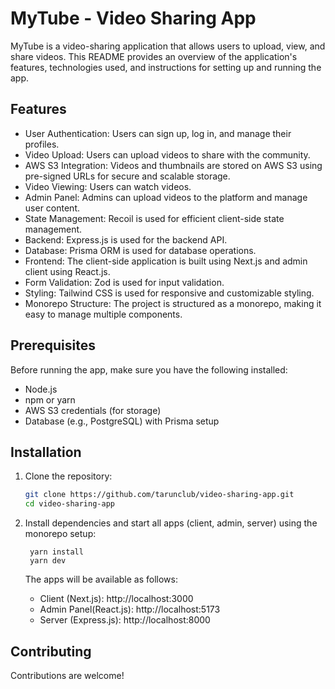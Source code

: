 # MyTube - Video Sharing App

MyTube is a video-sharing application that allows users to upload, view, and share videos. This README provides an overview of the application's features, technologies used, and instructions for setting up and running the app.

## Features

- User Authentication: Users can sign up, log in, and manage their profiles.
- Video Upload: Users can upload videos to share with the community.
- AWS S3 Integration: Videos and thumbnails are stored on AWS S3 using pre-signed URLs for secure and scalable storage.
- Video Viewing: Users can watch videos.
- Admin Panel: Admins can upload videos to the platform and manage user content.
- State Management: Recoil is used for efficient client-side state management.
- Backend: Express.js is used for the backend API.
- Database: Prisma ORM is used for database operations.
- Frontend: The client-side application is built using Next.js and admin client using React.js.
- Form Validation: Zod is used for input validation.
- Styling: Tailwind CSS is used for responsive and customizable styling.
- Monorepo Structure: The project is structured as a monorepo, making it easy to manage multiple components.

## Prerequisites

Before running the app, make sure you have the following installed:

- Node.js
- npm or yarn
- AWS S3 credentials (for storage)
- Database (e.g., PostgreSQL) with Prisma setup

## Installation

1. Clone the repository:

   ```bash
   git clone https://github.com/tarunclub/video-sharing-app.git
   cd video-sharing-app
   ```

2. Install dependencies and start all apps (client, admin, server) using the monorepo setup:
   ```
    yarn install
    yarn dev
   ```
   The apps will be available as follows:
   - Client (Next.js): http://localhost:3000
   - Admin Panel(React.js): http://localhost:5173
   - Server (Express.js): http://localhost:8000

## Contributing

Contributions are welcome!
